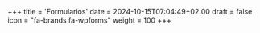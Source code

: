 +++
title = 'Formularios'
date = 2024-10-15T07:04:49+02:00
draft = false
icon = "fa-brands fa-wpforms"
weight = 100
+++









